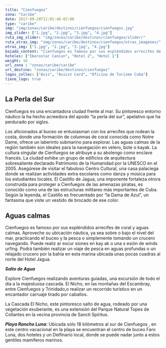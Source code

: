 ```yaml
---
title: "Cienfuegos"
zona: "Caribe"
date: 2017-09-20T12:01:48-03:00
type: "caribe"
img: "img/zonas/caribe/destinos/cienfuegos/cienfuegos.jpg"
img_slider: ["1.jpg", "2.jpg", "3.jpg", "4.jpg"]
ruta_img_slider: "img/zonas/caribe/destinos/cienfuegos/slider/"
ruta_otras_img: "img/zonas/caribe/destinos/cienfuegos/otras_imagenes/"
otras_img: ["1.jpg", "2.jpg", "3.jpg", "4.jpg"]
bajada_content: "Cienfuegos es famoso por sus espléndidos arrecifes de coral y aguas calmas. Aproveche su ubicación náutica, ya sea sobre o bajo el nivel del mar, practicando el buceo y la pesca o simplemente tomando un crucero navegando."
hoteles: ["Iberostar Cancun", "Hotel 2", "Hotel 1"]
weight: 16
url_zona : "zonas/caribe/caribe"
url_destino: "zonas/caribe/destinos/cienfuegos"
logos_collec: ["Avis", "Assist Card", "Oficina de Turismo Cuba"]
tiene_logo: true
---
```

## La Perla del Sur

Cienfuegos es una encantadora ciudad frente al mar. Su pintoresco entorno náutico la ha hecho acreedora del apodo “la perla del sur”, apelativo que ha perdurado por siglos.

Los aficionados al buceo se entusiasman con los arrecifes que rodean la costa, donde una formación de columnas de coral conocida como Notre Dame, ofrece un laberinto submarino para explorar. Las aguas calmas de la región también son ideales para la navegación en velero, bote o kayak. La cultura singular de Cienfuegos se atribuye a su abolengo como enclave francés. La ciudad exhibe un grupo de edificios de arquitectura sobresaliente declarado Patrimonio de la Humanidad por la UNESCO en el 2005. Asegúrese de visitar el fabuloso Centro Cultural, una casa palaciega donde se realizan actividades extra escolares como danza y música para los estudiantes locales. El Castillo de Jagua, una imponente fortaleza otrora construida para proteger a Cienfuegos de las amenazas piratas, es conocido como una de las estructuras militares más importantes de Cuba. Según la leyenda, el Castillo es frecuentado por “la Dama de Azul”, un fantasma que viste un vestido de brocado de ese color.

## Aguas calmas

Cienfuegos es famoso por sus espléndidos arrecifes de coral y aguas calmas. Aproveche su ubicación náutica, ya sea sobre o bajo el nivel del mar, practicando el buceo y la pesca o simplemente tomando un crucero navegando. Puede realiz ar excur siones en kay ak o una s esión de winds urfing. Podrá también realizar un viaje de pesca en aguas profundas o un relajado crucero por la bahía en esta marina ubicada unas pocas cuadras al norte del Hotel Jagua.

**_Salto de Agua_**

Explore Cienfuegos realizando aventuras guiadas, una excursión de todo el día a la majestuosa cascada. El Nicho, en las montañas del Escambray, entre Cienfuegos y Trinidado,o realizar un recorrido turístico en un encantador carruaje tirado por caballos.

La Cascada El Nicho, este pintoresco salto de agua, rodeado por una vegetación exuberante, es una extensión del Parque Natural Topes de Collantes en la vecina provincia de Sancti Spíritus.

**_Playa Rancho Luna:_** Ubicada sólo 18 kilómetros al sur de Cienfuegos , en este centro vacacional en la playa se encuentran el centro de buceo Faro Luna, dos hoteles y un Delfinario local, donde se puede nadar junto a estos gentiles mamíferos marinos.
